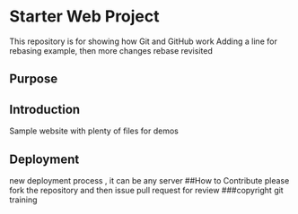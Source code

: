 # Starter Web Project

This repository is for showing how Git and GitHub work
Adding a line for rebasing example, then more changes
rebase revisited
## Purpose

## Introduction
Sample website with plenty of files for demos

## Deployment

new deployment process , it can be any server
##How to Contribute
please fork the repository and then issue pull request for review
###copyright
git training
